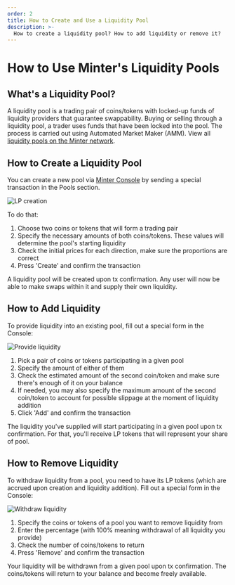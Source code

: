 ```yaml
---
order: 2
title: How to Create and Use a Liquidity Pool
description: >-
  How to create a liquidity pool? How to add liquidity or remove it?
---
```


# How to Use Minter's Liquidity Pools

## What's a Liquidity Pool?

A liquidity pool is a trading pair of coins/tokens with locked-up funds of liquidity providers that guarantee swappability. Buying or selling through a liquidity pool, a trader uses funds that have been locked into the pool. The process is carried out using Automated Market Maker (AMM). View all [liquidity pools on the Minter network](https://explorer.minter.network/pools).

## How to Create a Liquidity Pool

You can create a new pool via [Minter Console](https://console.minter.network/pool) by sending a special transaction in the Pools section.

![LP creation](/img/docs/pool1.jpg)

To do that:

1. Choose two coins or tokens that will form a trading pair
2. Specify the necessary amounts of both coins/tokens. These values will determine the pool's starting liquidity
3. Check the initial prices for each direction, make sure the proportions are correct
4. Press 'Create' and confirm the transaction

A liquidity pool will be created upon tx confirmation. Any user will now be able to make swaps within it and supply their own liquidity.

## How to Add Liquidity

To provide liquidity into an existing pool, fill out a special form in the Console:

![Provide liquidity](/img/docs/pool2.jpg)

1. Pick a pair of coins or tokens participating in a given pool
2. Specify the amount of either of them
3. Check the estimated amount of the second coin/token and make sure there's enough of it on your balance
4. If needed, you may also specify the maximum amount of the second coin/token to account for possible slippage at the moment of liquidity addition
5. Click 'Add' and confirm the transaction

The liquidity you've supplied will start participating in a given pool upon tx confirmation. For that, you'll receive LP tokens that will represent your share of pool.

## How to Remove Liquidity

To withdraw liquidity from a pool, you need to have its LP tokens (which are accrued upon creation and liquidity addition). Fill out a special form in the Console:

![Withdraw liquidity](/img/docs/pool3.jpg)

1. Specify the coins or tokens of a pool you want to remove liquidity from
2. Enter the percentage (with 100% meaning withdrawal of all liquidity you provide)
3. Check the number of coins/tokens to return
4. Press 'Remove' and confirm the transaction

Your liquidity will be withdrawn from a given pool upon tx confirmation. The coins/tokens will return to your balance and become freely available.
